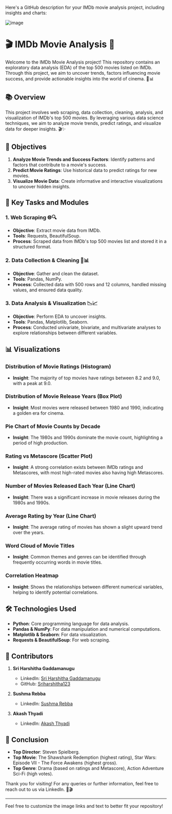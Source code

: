 Here's a GitHub description for your IMDb movie analysis project, including insights and charts:

![image](https://github.com/user-attachments/assets/ce31ddbb-6b3b-4c41-8750-03c185a20341)



# 🎬 IMDb Movie Analysis 🎥

Welcome to the IMDb Movie Analysis project! This repository contains an exploratory data analysis (EDA) of the top 500 movies listed on IMDb. Through this project, we aim to uncover trends, factors influencing movie success, and provide actionable insights into the world of cinema. 🍿📊

## 📚 Overview

This project involves web scraping, data collection, cleaning, analysis, and visualization of IMDb's top 500 movies. By leveraging various data science techniques, we aim to analyze movie trends, predict ratings, and visualize data for deeper insights. 🎬✨

## 🎯 Objectives

1. **Analyze Movie Trends and Success Factors**: Identify patterns and factors that contribute to a movie's success.
2. **Predict Movie Ratings**: Use historical data to predict ratings for new movies.
3. **Visualize Movie Data**: Create informative and interactive visualizations to uncover hidden insights.

## 🚀 Key Tasks and Modules

### 1. Web Scraping 🌐🔍
- **Objective**: Extract movie data from IMDb.
- **Tools**: Requests, BeautifulSoup.
- **Process**: Scraped data from IMDb's top 500 movies list and stored it in a structured format.

### 2. Data Collection & Cleaning 🧼📊
- **Objective**: Gather and clean the dataset.
- **Tools**: Pandas, NumPy.
- **Process**: Collected data with 500 rows and 12 columns, handled missing values, and ensured data quality.

### 3. Data Analysis & Visualization 📉📈
- **Objective**: Perform EDA to uncover insights.
- **Tools**: Pandas, Matplotlib, Seaborn.
- **Process**: Conducted univariate, bivariate, and multivariate analyses to explore relationships between different variables.

## 📊 Visualizations

### Distribution of Movie Ratings (Histogram)
- **Insight**: The majority of top movies have ratings between 8.2 and 9.0, with a peak at 9.0.

### Distribution of Movie Release Years (Box Plot)
- **Insight**: Most movies were released between 1980 and 1990, indicating a golden era for cinema.

### Pie Chart of Movie Counts by Decade
- **Insight**: The 1980s and 1990s dominate the movie count, highlighting a period of high production.

### Rating vs Metascore (Scatter Plot)
- **Insight**: A strong correlation exists between IMDb ratings and Metascores, with most high-rated movies also having high Metascores.

### Number of Movies Released Each Year (Line Chart)
- **Insight**: There was a significant increase in movie releases during the 1980s and 1990s.

### Average Rating by Year (Line Chart)
- **Insight**: The average rating of movies has shown a slight upward trend over the years.

### Word Cloud of Movie Titles
- **Insight**: Common themes and genres can be identified through frequently occurring words in movie titles.

### Correlation Heatmap
- **Insight**: Shows the relationships between different numerical variables, helping to identify potential correlations.

## 🛠️ Technologies Used

- **Python**: Core programming language for data analysis.
- **Pandas & NumPy**: For data manipulation and numerical computations.
- **Matplotlib & Seaborn**: For data visualization.
- **Requests & BeautifulSoup**: For web scraping.

## 👥 Contributors

1. **Sri Harshitha Gaddamanugu**
   - LinkedIn: [Sri Harshitha Gaddamanugu](https://www.linkedin.com/in/sri-harshitha-gaddamanugu)
   - GitHub: [Sriharshitha123](https://github.com/Sriharshitha123)

2. **Sushma Rebba**
   - LinkedIn: [Sushma Rebba](https://www.linkedin.com/in/sushma-rebba-a76b4a265/)

3. **Akash Thyadi**
   - LinkedIn: [Akash Thyadi](https://www.linkedin.com/in/thyadi-akash-15478b228/)

## 📝 Conclusion

- **Top Director**: Steven Spielberg.
- **Top Movie**: The Shawshank Redemption (highest rating), Star Wars: Episode VII - The Force Awakens (highest gross).
- **Top Genre**: Drama (based on ratings and Metascore), Action Adventure Sci-Fi (high votes).

Thank you for visiting! For any queries or further information, feel free to reach out to us via LinkedIn. 🙏🎬

---

Feel free to customize the image links and text to better fit your repository!
